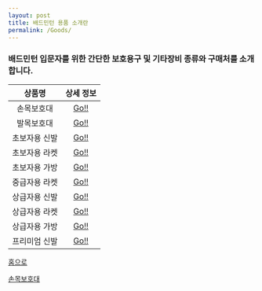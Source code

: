 ```yaml
---
layout: post
title: 배드민턴 용품 소개란
permalink: /Goods/
---
```


### 배드민턴 입문자를 위한 간단한 보호용구 및 기타장비 종류와 구매처를 소개합니다.

상품명 | 상세 정보 
:---:|:---:
손목보호대|[Go!!](http://leechangyong.github.io/2015/06/02/hand.html)
발목보호대|[Go!!](http://leechangyong.github.io/2015/06/02/knee.html)
초보자용 신발|[Go!!](http://leechangyong.github.io/2015/06/02/lowmidshoe.html)
초보자용 라켓|[Go!!](http://leechangyong.github.io/2015/06/02/lowracket.html)
초보자용 가방|[Go!!](http://leechangyong.github.io/2015/06/02/lowback.html)
중급자용 라켓|[Go!!](http://leechangyong.github.io/2015/06/02/midracket.html)
상급자용 신발|[Go!!](http://leechangyong.github.io/2015/06/02/highshoe.html)
상급자용 라켓|[Go!!](http://leechangyong.github.io/2015/06/02/highracket.html)
상급자용 가방|[Go!!](http://leechangyong.github.io/2015/06/02/highback.html)
프리미엄 신발|[Go!!](http://leechangyong.github.io/2015/06/02/premiumshoe.html)

[홈으로](http://spyj71.github.io)

[손목보호대](http://spyj71.github.io/goods1.html)
